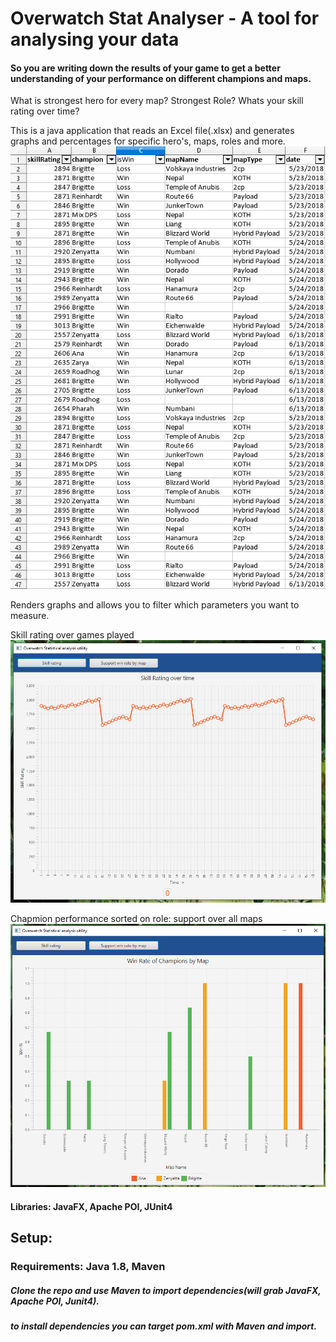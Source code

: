 # Overwatch Stat Analyser - A tool for analysing your data

#### So you are writing down the results of your game to get a better understanding of your performance on different champions and maps. 

What is strongest hero for every map? Strongest Role? Whats your skill rating over time?

This is a java application that reads an Excel file(.xlsx) and generates graphs and percentages for specific hero's, maps, roles and more.
![example-dataset](https://github.com/TimAndreJacobsen/OverwatchStatAnalyser/blob/master/assets/dataset.PNG)

Renders graphs and allows you to filter which parameters you want to measure.

Skill rating over games played
![skill-rating-graph-ui](https://github.com/TimAndreJacobsen/OverwatchStatAnalyser/blob/master/assets/sr-over-time.PNG)

Chapmion performance sorted on role: support over all maps
![support-win-rate-over-map](https://github.com/TimAndreJacobsen/OverwatchStatAnalyser/blob/master/assets/role-win-rate-over-map.PNG)

#### Libraries: JavaFX, Apache POI, JUnit4

## Setup:
### Requirements: Java 1.8, Maven
##### Clone the repo and use Maven to import dependencies(will grab JavaFX, Apache POI, Junit4).
##### to install dependencies you can target pom.xml with Maven and import.
